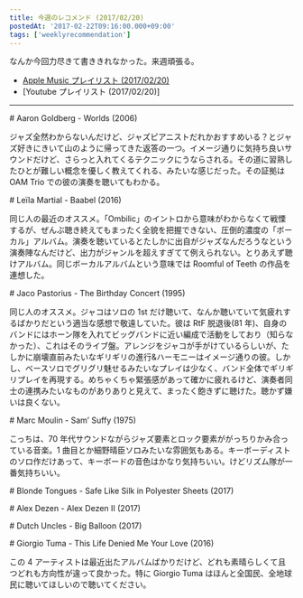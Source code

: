 ```yaml
---
title: 今週のレコメンド (2017/02/20)
postedAt: '2017-02-22T09:16:00.000+09:00'
tags: ['weeklyrecommendation']
---
```


なんか今回力尽きて書ききれなかった。来週頑張る。

- [Apple Music プレイリスト (2017/02/20)](https://itunes.apple.com/jp/playlist/%E4%BB%8A%E9%80%B1%E3%81%AE%E3%83%AC%E3%82%B3%E3%83%A1%E3%83%B3%E3%83%89-2017-02-20/idpl.7677ae34875745618f38f1d8956d48de)
- \[Youtube プレイリスト (2017/02/20)\]

---

\# Aaron Goldberg - Worlds (2006)

ジャズ全然わからないんだけど、ジャズピアニストだれかおすすめいる？とジャズ好きにきいて山のように帰ってきた返答の一つ。イメージ通りに気持ち良いサウンドだけど、さらっと入れてくるテクニックにうならされる。その道に習熟したひとが難しい概念を優しく教えてくれる、みたいな感じだった。その証拠は OAM Trio での彼の演奏を聴いてもわかる。

\# Leïla Martial - Baabel (2016)

同じ人の最近のオススメ。「Ombilic」のイントロから意味がわからなくて戦慄するが、ぜんぶ聴き終えてもまったく全貌を把握できない、圧倒的濃度の「ボーカル」アルバム。演奏を聴いているとたしかに出自がジャズなんだろうなという演奏陣なんだけど、出力がジャンルを超えすぎてて例えられない。とりあえず聴けアルバム。同じボーカルアルバムという意味では Roomful of Teeth の作品を連想した。

\# Jaco Pastorius - The Birthday Concert (1995)

同じ人のオススメ。ジャコはソロの 1st だけ聴いて、なんか聴いていて気疲れするばかりだという適当な感想で敬遠していた。彼は RtF 脱退後(81 年)、自身のバンドにはホーン隊を入れてビッグバンドに近い編成で活動をしており（知らなかった）、これはそのライブ盤。アレンジをジャコが手がけているらしいが、たしかに崩壊直前みたいなギリギリの進行&ハーモニーはイメージ通りの彼。しかし、ベースソロでグリグリ魅せるみたいなプレイは少なく、バンド全体でギリギリプレイを再現する。めちゃくちゃ緊張感があって確かに疲れるけど、演奏者同士の連携みたいなものがありありと見えて、まったく飽きずに聴けた。聴かず嫌いは良くない。

\# Marc Moulin - Sam’ Suffy (1975)

こっちは、70 年代サウンドながらジャズ要素とロック要素ががっちりかみ合っている音楽。1 曲目とか細野晴臣ソロみたいな雰囲気もある。キーボーディストのソロ作だけあって、キーボードの音色はかなり気持ちいい。けどリズム隊が一番気持ちいい。

\# Blonde Tongues - Safe Like Silk in Polyester Sheets (2017)

\# Alex Dezen - Alex Dezen II (2017)

\# Dutch Uncles - Big Balloon (2017)

\# Giorgio Tuma - This Life Denied Me Your Love (2016)

この 4 アーティストは最近出たアルバムばかりだけど、どれも素晴らしくて且つどれも方向性が違って良かった。特に Giorgio Tuma はほんと全国民、全地球民に聴いてほしいので聴いてください。
